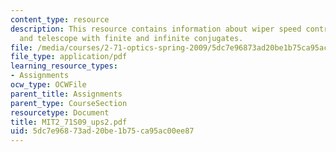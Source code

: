 ```yaml
---
content_type: resource
description: This resource contains information about wiper speed control design,
  and telescope with finite and infinite conjugates.
file: /media/courses/2-71-optics-spring-2009/5dc7e96873ad20be1b75ca95ac00ee87_MIT2_71S09_ups2.pdf
file_type: application/pdf
learning_resource_types:
- Assignments
ocw_type: OCWFile
parent_title: Assignments
parent_type: CourseSection
resourcetype: Document
title: MIT2_71S09_ups2.pdf
uid: 5dc7e968-73ad-20be-1b75-ca95ac00ee87
---
```


